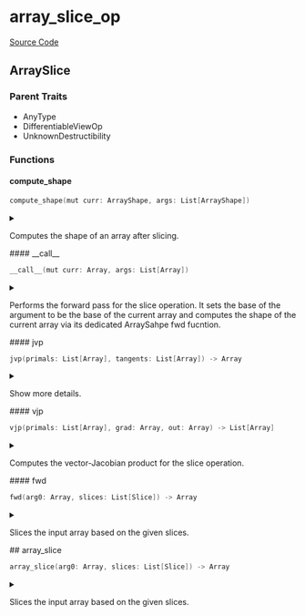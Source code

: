 



# array_slice_op
  
[Source Code](https://github.com/endia-ai/Endia/tree/main/endia/functional/view_ops/array_slice_op.mojo)  
  

## ArraySlice
  
  
  

### Parent Traits
  

- AnyType
- DifferentiableViewOp
- UnknownDestructibility
  

### Functions

#### compute_shape


```swift
compute_shape(mut curr: ArrayShape, args: List[ArrayShape])
```  
<details markdown="1" style="border: none; bg-color: none; box-shadow: none;">  
<summary style="border: none; bg-color: none; box-shadow: none;">  
  
Computes the shape of an array after slicing.  
</summary>  
  
#### Args:  

* curr `ArrayShape`: The ArrayShape to store the result of the computation.
* args `List[ArrayShape]`: The ArrayShape to slice, and the list of slices encoded in an ArrayShape via the array_shape_to_slices function.
  
  
</details>
#### __call__


```swift
__call__(mut curr: Array, args: List[Array])
```  
<details markdown="1" style="border: none; bg-color: none; box-shadow: none;">  
<summary style="border: none; bg-color: none; box-shadow: none;">  
  
Performs the forward pass for the slice operation. It sets the base of the argument to be the base of the current array and computes the shape of the current array via its dedicated ArraySahpe fwd fucntion.  
</summary>  
  
#### Args:  

* curr `Array`: The current array to store the result (modified in-place).
* args `List[Array]`: The array on which the slice view is created.
  
  


#### Note:
The information of the shape computation is stored in the ArrayShape object of the curr array.  
</details>
#### jvp


```swift
jvp(primals: List[Array], tangents: List[Array]) -> Array
```  
<details markdown="1" style="border: none; bg-color: none; box-shadow: none;">  
<summary style="border: none; bg-color: none; box-shadow: none;">  
  
Show more details.  
</summary>  
  
#### Args:  

* primals `List[Array]`
* tangents `List[Array]`
  
#### Returns:  
  
Type: `Array`  
  
  
</details>
#### vjp


```swift
vjp(primals: List[Array], grad: Array, out: Array) -> List[Array]
```  
<details markdown="1" style="border: none; bg-color: none; box-shadow: none;">  
<summary style="border: none; bg-color: none; box-shadow: none;">  
  
Computes the vector-Jacobian product for the slice operation.  
</summary>  
  
#### Args:  

* primals `List[Array]`: A list containing the primal input array.
* grad `Array`: The gradient of the output with respect to some scalar function.
* out `Array`: The output of the forward pass (unused in this function).
  
#### Returns:  
  
A list containing the gradient with respect to the input.  
Type: `List[Array]`  
  
  


#### Note:
The vector-Jacobian product for slice is computed by padding the gradient with zeros along the axes that were sliced.  
</details>
#### fwd


```swift
fwd(arg0: Array, slices: List[Slice]) -> Array
```  
<details markdown="1" style="border: none; bg-color: none; box-shadow: none;">  
<summary style="border: none; bg-color: none; box-shadow: none;">  
  
Slices the input array based on the given slices.  
</summary>  
  
#### Args:  

* arg0 `Array`: The input array.
* slices `List[Slice]`: The slices to apply.
  
#### Returns:  
  
The sliced array.  
Type: `Array`  
  
  
</details>
## array_slice


```swift
array_slice(arg0: Array, slices: List[Slice]) -> Array
```  
<details markdown="1" style="border: none; bg-color: none; box-shadow: none;">  
<summary style="border: none; bg-color: none; box-shadow: none;">  
  
Slices the input array based on the given slices.  
</summary>  
  
#### Args:  

* arg0 `Array`: The input array.
* slices `List[Slice]`: The slices to apply.
  
#### Returns:  
  
The sliced array.  
Type: `Array`  
  
  
</details>